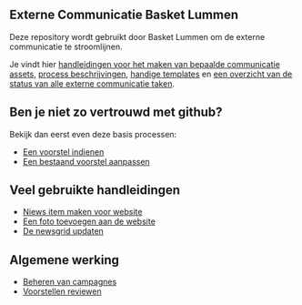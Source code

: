 ## Externe Communicatie Basket Lummen

Deze repository wordt gebruikt door Basket Lummen om de externe communicatie te stroomlijnen.

Je vindt hier [handleidingen voor het maken van bepaalde communicatie assets](/assets), [process beschrijvingen](/processes), [handige templates](/templates) en [een overzicht van de status van alle externe communicatie taken](https://github.com/BasketLummen/Communicatie/projects/1).

## Ben je niet zo vertrouwd met github?

Bekijk dan eerst even deze basis processen:

* [Een voorstel indienen](/processes/voorstellen-indienen.md)
* [Een bestaand voorstel aanpassen](/processes/voorstellen-wijzigen.md)

## Veel gebruikte handleidingen

* [Niews item maken voor website](/assets/newsitem-maken.md)
* [Een foto toevoegen aan de website](/assets/foto-toevoegen.md)
* [De newsgrid updaten](/assets/newsgrid-updaten.md)

## Algemene werking

* [Beheren van campagnes](/processes/campagnes-beheren.md)
* [Voorstellen reviewen](/processes/voorstellen-reviewen.md)